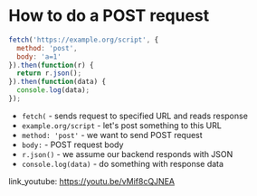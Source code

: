 # How to do a POST request

```javascript
fetch('https://example.org/script', {
  method: 'post',
  body: 'a=1'
}).then(function(r) {
  return r.json();
}).then(function(data) {
  console.log(data);
});
```

- `fetch(` - sends request to specified URL and reads response
- `example.org/script` - let's post something to this URL
- `method: 'post'` - we want to send POST request
- `body:` - POST request body
- `r.json()` - we assume our backend responds with JSON
- `console.log(data)` - do something with response data


link_youtube: https://youtu.be/vMif8cQJNEA
